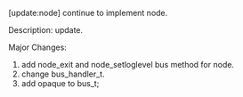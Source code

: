 [update:node] continue to implement node.

Description:
update.

Major Changes:
1. add node_exit and node_setloglevel bus method for node.
2. change bus_handler_t.
2. add opaque to bus_t;